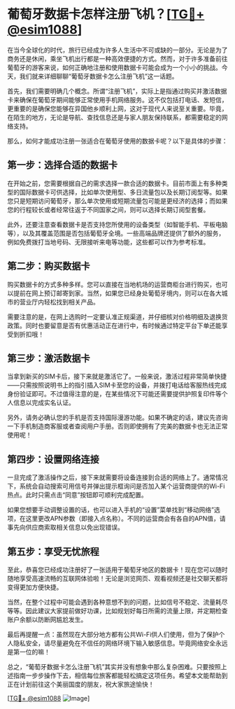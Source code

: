 # 葡萄牙数据卡怎样注册飞机？[[TG💪+ @esim1088](https://t.me/s/esim1088)]

在当今全球化的时代，旅行已经成为许多人生活中不可或缺的一部分。无论是为了商务还是休闲，乘坐飞机出行都是一种高效便捷的方式。然而，对于许多准备前往葡萄牙的游客来说，如何正确地注册和使用数据卡可能会成为一个小小的挑战。今天，我们就来详细聊聊“葡萄牙数据卡怎么注册飞机”这一话题。

首先，我们需要明确几个概念。所谓“注册飞机”，实际上是指通过购买并激活数据卡来确保在葡萄牙期间能够正常使用手机网络服务。这不仅包括打电话、发短信，更重要的是确保您能够在异国他乡顺利上网，这对于现代人来说至关重要。毕竟，在陌生的地方，无论是导航、查找信息还是与家人朋友保持联系，都需要稳定的网络支持。

那么，如何才能成功注册一张适合在葡萄牙使用的数据卡呢？以下是具体的步骤：

## **第一步：选择合适的数据卡**

在开始之前，您需要根据自己的需求选择一款合适的数据卡。目前市面上有多种类型的国际数据卡可供选择，比如单次使用型、多日流量包以及长期订阅型等。如果您只是短期访问葡萄牙，那么单次使用或短期流量包可能是更经济的选择；而如果您的行程较长或者经常往返于不同国家之间，则可以选择长期订阅型套餐。

此外，还要注意查看数据卡是否支持您所使用的设备类型（如智能手机、平板电脑等），以及其覆盖范围是否包括葡萄牙全境。一些高端品牌还提供了额外的服务，例如免费拨打当地号码、无限接听来电等功能，这些都可以作为参考标准。

## **第二步：购买数据卡**

购买数据卡的方式多种多样。您可以直接在当地机场的运营商柜台进行购买，也可以提前在网上预订邮寄到家。当然，如果您已经身处葡萄牙境内，则可以在各大城市的营业厅内轻松找到相关产品。

需要注意的是，在网上选购时一定要认准正规渠道，并仔细核对价格明细及退换货政策。同时也要留意是否有优惠活动正在进行中，有时候通过特定平台下单还能享受到折扣哦！

## **第三步：激活数据卡**

当拿到新买的SIM卡后，接下来就是激活它了。一般来说，激活过程非常简单快捷——只需按照说明书上的指引插入SIM卡至您的设备，并拨打电话给客服热线完成身份验证即可。不过值得注意的是，在某些情况下可能还需要提供护照复印件等个人信息以完成实名认证。

另外，请务必确认您的手机是否支持国际漫游功能。如果不确定的话，建议先咨询一下手机制造商客服或者查阅用户手册。否则即使拥有了完美的数据卡也无法正常使用呢！

## **第四步：设置网络连接**

一旦完成了激活操作之后，接下来就需要将设备连接到合适的网络上了。通常情况下，系统会自动搜索可用信号并弹出提示框询问是否加入某个运营商提供的Wi-Fi热点。此时只需点击“同意”按钮即可顺利完成配置。

如果您想要手动调整设置的话，也可以进入手机的“设置”菜单找到“移动网络”选项，在这里更改APN参数（即接入点名称）。不同的运营商会有各自的APN值，请事先向供应商索取相关信息以免出现错误。

## **第五步：享受无忧旅程**

至此，恭喜您已经成功注册好了一张适用于葡萄牙地区的数据卡！现在您可以随时随地享受高速流畅的互联网体验啦！无论是浏览网页、观看视频还是社交聊天都将变得更加方便快捷。

当然，在整个过程中可能会遇到各种意想不到的问题，比如信号不稳定、流量耗尽等等。因此建议大家提前做好功课，比如规划好每日所需的流量上限，并定期检查账户余额以防断网尴尬发生。

最后再提醒一点：虽然现在大部分地方都有公共Wi-Fi供人们使用，但为了保护个人隐私安全，请尽量避免在不信任的网络环境下输入敏感信息。毕竟网络安全永远是第一位的嘛！

总之，“葡萄牙数据卡怎么注册飞机”其实并没有想象中那么复杂困难。只要按照上述指南一步步操作下去，相信每位旅客都能轻松搞定这项任务。希望本文能帮助到正在计划前往这个美丽国度的朋友，祝大家旅途愉快！

[[TG💪+ @esim1088](https://t.me/s/esim1088) ![Image](https://i.postimg.cc/4NQfJmqS/Snipaste-2025-05-13-00-14-12.png)]
